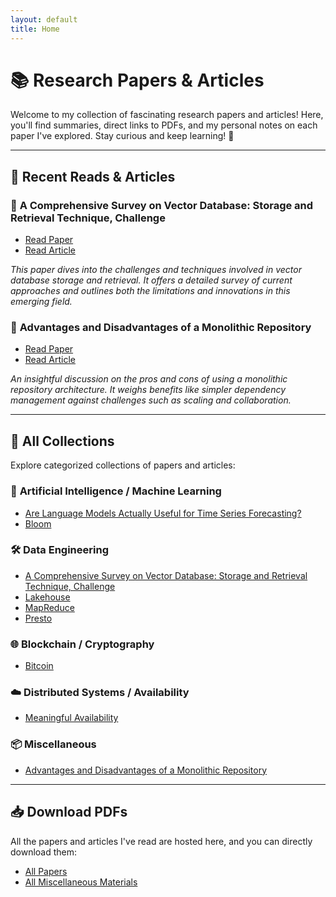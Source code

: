 ```yaml
---
layout: default
title: Home
---
```


# 📚 Research Papers & Articles

Welcome to my collection of fascinating research papers and articles! Here, you'll find summaries, direct links to PDFs, and my personal notes on each paper I've explored. Stay curious and keep learning! 🌟

---

## 🧠 **Recent Reads & Articles**

### 📄 **A Comprehensive Survey on Vector Database: Storage and Retrieval Technique, Challenge**
   - [Read Paper](./material/papers/Data-Engineering/A-Comprehensive-Survey-on-Vector-Database_Storage-and-Retrieval-Technique-Challenge.pdf)
   - [Read Article](./_posts/2024-07-04-comprehensive-survey-on-vector-database.md)

   _This paper dives into the challenges and techniques involved in vector database storage and retrieval. It offers a detailed survey of current approaches and outlines both the limitations and innovations in this emerging field._

### 📝 **Advantages and Disadvantages of a Monolithic Repository**
   - [Read Paper](./material/Misc/Advantage-and-Disadvantages-of-a-Monolithic-Repository.pdf)
   - [Read Article](./_posts/2024-09-08-advantages-disadvantages-monolithic-repo.md)

   _An insightful discussion on the pros and cons of using a monolithic repository architecture. It weighs benefits like simpler dependency management against challenges such as scaling and collaboration._

---

## 📑 **All Collections**
Explore categorized collections of papers and articles:

### 🔬 **Artificial Intelligence / Machine Learning**
- [Are Language Models Actually Useful for Time Series Forecasting?](./material/papers/Are-Language-Models-Actually-Useful-for-Time-Series-Forecasting.pdf)
- [Bloom](./material/papers/Bloom.pdf)

### 🛠 **Data Engineering**
- [A Comprehensive Survey on Vector Database: Storage and Retrieval Technique, Challenge](./material/papers/A-Comprehensive-Survey-on-Vector-Database_Storage-and-Retrieval-Technique-Challenge.pdf)
- [Lakehouse](./material/papers/Lakehouse.pdf)
- [MapReduce](./material/papers/MapReduce.pdf)
- [Presto](./material/papers/Presto.pdf)

### 🌐 **Blockchain / Cryptography**
- [Bitcoin](./material/papers/Bitcoin.pdf)

### ☁️ **Distributed Systems / Availability**
- [Meaningful Availability](./material/papers/Meaningful-Availability.pdf)

### 📦 **Miscellaneous**
- [Advantages and Disadvantages of a Monolithic Repository](./material/misc/Advantage-and-Disadvantages-of-a-Monolithic-Repository.pdf)

---

## 📥 **Download PDFs**
All the papers and articles I've read are hosted here, and you can directly download them:

- [All Papers](./material/papers)
- [All Miscellaneous Materials](./material/misc)
